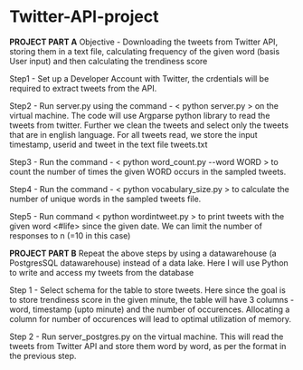 # Twitter-API-project
**PROJECT PART A**
Objective - Downloading the tweets from Twitter API, storing them in a text file, calculating frequency of the given word (basis User input) and then calculating the trendiness score

Step1 - Set up a Developer Account with Twitter, the crdentials will be required to extract tweets from the API.

Step2 - Run server.py using the command - < python server.py > on the virtual machine. The code will use Argparse python library to read the tweets from twitter. Further we clean the tweets and select only the tweets that are in english language. For all tweets read, we store the input timestamp, userid and tweet in the text file tweets.txt

Step3 - Run the command - < python word_count.py --word WORD > to count the number of times the given WORD occurs in the sampled tweets. 

Step4 - Run the command - < python vocabulary_size.py > to calculate the number of unique words in the sampled tweets file.  

Step5 - Run command < python wordintweet.py > to print tweets with the given word <#life> since the given date. We can limit the number of responses to n (=10 in this case)

**PROJECT PART B**
Repeat the above steps by using a datawarehouse (a PostgresSQL datawarehouse) instead of a data lake. Here I will use Python to write and access my tweets from the database

Step 1 - Select schema for the table to store tweets. Here since the goal is to store trendiness score in the given minute, the table will have 3 columns - word, timestamp (upto minute) and the number of occurences. Allocating a column for number of occurences will lead to optimal utilization of memory. 

Step 2 - Run server_postgres.py on the virtual machine. This will read the tweets from Twitter API and store them word by word, as per the format in the previous step. 
